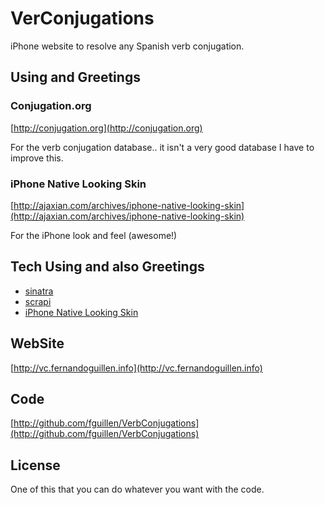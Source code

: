 VerConjugations
=========
iPhone website to resolve any Spanish verb conjugation.

Using and Greetings
---------
### Conjugation.org
[http://conjugation.org](http://conjugation.org)

For the verb conjugation database.. it isn't a very good database I have to improve this.

### iPhone Native Looking Skin
[http://ajaxian.com/archives/iphone-native-looking-skin](http://ajaxian.com/archives/iphone-native-looking-skin)

For the iPhone look and feel (awesome!)

Tech Using and also Greetings
----------
+ [sinatra](http://www.sinatrarb.com/)
+ [scrapi](http://github.com/assaf/scrapi)
+ [iPhone Native Looking Skin](http://ajaxian.com/archives/iphone-native-looking-skin)

WebSite
----------
[http://vc.fernandoguillen.info](http://vc.fernandoguillen.info)

Code
----------
[http://github.com/fguillen/VerbConjugations](http://github.com/fguillen/VerbConjugations)

License
----------
One of this that you can do whatever you want with the code.



